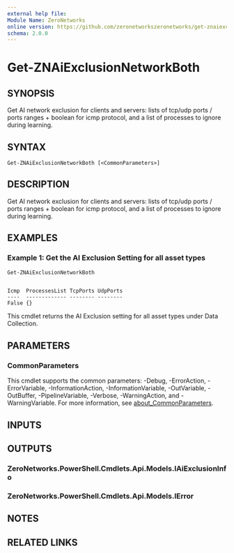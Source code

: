 ```yaml
---
external help file:
Module Name: ZeroNetworks
online version: https://github.com/zeronetworkszeronetworks/get-znaiexclusionnetworkboth
schema: 2.0.0
---
```


# Get-ZNAiExclusionNetworkBoth

## SYNOPSIS
Get AI network exclusion for clients and servers: lists of tcp/udp ports / ports ranges + boolean for icmp protocol, and a list of processes to ignore during learning.

## SYNTAX

```
Get-ZNAiExclusionNetworkBoth [<CommonParameters>]
```

## DESCRIPTION
Get AI network exclusion for clients and servers: lists of tcp/udp ports / ports ranges + boolean for icmp protocol, and a list of processes to ignore during learning.

## EXAMPLES

### Example 1: Get the AI Exclusion Setting for all asset types
```powershell
Get-ZNAiExclusionNetworkBoth
```

```output

Icmp  ProcessesList TcpPorts UdpPorts
----  ------------- -------- --------
False {}
```

This cmdlet returns the AI Exclusion setting for all asset types under Data Collection.

## PARAMETERS

### CommonParameters
This cmdlet supports the common parameters: -Debug, -ErrorAction, -ErrorVariable, -InformationAction, -InformationVariable, -OutVariable, -OutBuffer, -PipelineVariable, -Verbose, -WarningAction, and -WarningVariable. For more information, see [about_CommonParameters](http://go.microsoft.com/fwlink/?LinkID=113216).

## INPUTS

## OUTPUTS

### ZeroNetworks.PowerShell.Cmdlets.Api.Models.IAiExclusionInfo

### ZeroNetworks.PowerShell.Cmdlets.Api.Models.IError

## NOTES

## RELATED LINKS

